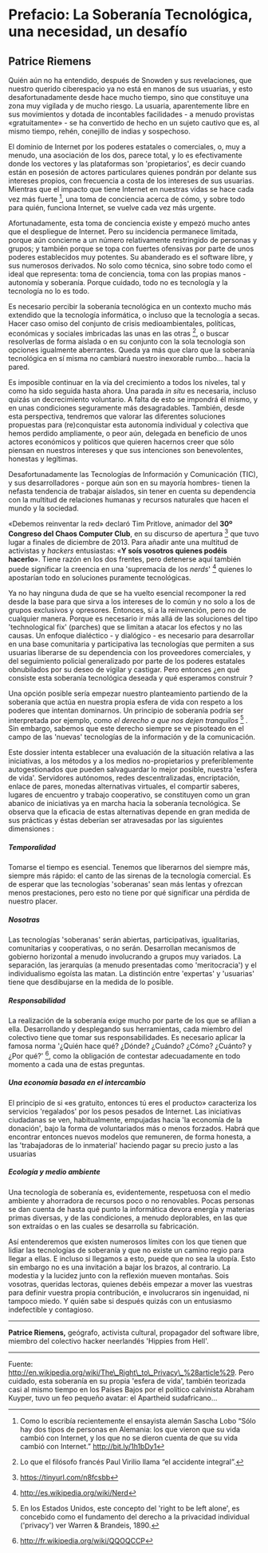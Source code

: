 # Prefacio: La Soberanía Tecnológica, una necesidad, un desafío

## Patrice Riemens 

Quién aún no ha entendido, después de Snowden y sus revelaciones, que nuestro querido ciberespacio ya no está en manos de sus usuarias, y esto desafortunadamente desde hace mucho tiempo, sino que constituye una zona muy vigilada y de mucho riesgo. La usuaria, aparentemente libre en sus movimientos y dotada de incontables facilidades - a menudo provistas «gratuitamente» - se ha convertido de hecho en un sujeto cautivo que es, al mismo tiempo, rehén, conejillo de indias y sospechoso.

El dominio de Internet por los poderes estatales o comerciales, o, muy a menudo, una asociación de los dos, parece total, y lo es efectivamente donde los vectores y las plataformas son 'propietarios', es decir cuando están en posesión de actores particulares quienes pondrán por delante sus intereses propios, con frecuencia a costa de los intereses de sus usuarias. Mientras que el impacto que tiene Internet en nuestras vidas se hace cada vez más fuerte [^1], una toma de conciencia acerca de cómo, y sobre todo para quién, funciona Internet, se vuelve cada vez más urgente.

Afortunadamente, esta toma de conciencia existe y empezó mucho antes que el despliegue de Internet. Pero su incidencia permanece limitada, porque aún concierne a un número relativamente restringido de personas y grupos; y también porque se topa con fuertes ofensivas por parte de unos poderes establecidos muy potentes. Su abanderado es el software libre, y sus numerosos derivados. No solo como técnica, sino sobre todo como el ideal que representa: toma de conciencia, toma con las propias manos -autonomía y soberanía. Porque cuidado, todo no es tecnología y la tecnología no lo es todo.

Es necesario percibir la soberanía tecnológica en un contexto mucho más extendido que la tecnología informática, o incluso que la tecnología a secas. Hacer caso omiso del conjunto de crisis medioambientales, políticas, económicas y sociales imbricadas las unas en las otras [^2], o buscar resolverlas de forma aislada o en su conjunto con la sola tecnología son opciones igualmente aberrantes. Queda ya más que claro que la soberanía tecnológica en sí misma no cambiará nuestro inexorable rumbo... hacia la pared.

Es imposible continuar en la vía del crecimiento a todos los niveles, tal y como ha sido seguida hasta ahora. Una parada *in situ* es necesaria, incluso quizás un decrecimiento voluntario. A falta de esto se impondrá él mismo, y en unas condiciones seguramente más desagradables. También, desde esta perspectiva, tendremos que valorar las diferentes soluciones propuestas para (re)conquistar esta autonomía individual y colectiva que hemos perdido ampliamente, o peor aún, delegada en beneficio de unos actores económicos y políticos que quieren hacernos creer que sólo piensan en nuestros intereses y que sus intenciones son benevolentes, honestas y legítimas.

Desafortunadamente las Tecnologías de Información y Comunicación (TIC), y sus desarrolladores - porque aún son en su mayoría hombres- tienen la nefasta tendencia de trabajar aislados, sin tener en cuenta su dependencia con la multitud de relaciones humanas y recursos naturales que hacen el mundo y la sociedad.

«Debemos reinventar la red» declaró Tim Pritlove, animador del **30º Congreso del Chaos Computer Club**, en su discurso de apertura [^3] que tuvo lugar a finales de diciembre de 2013. Para añadir ante una multitud de activistas y *hackers* entusiastas: «**Y soís vosotros quienes podéis hacerlo**». Tiene razón en los dos frentes, pero detenerse aquí también puede significar la creencia en una 'supremacía de los *nerds*' [^4] quienes lo apostarían todo en soluciones puramente tecnológicas.

Ya no hay ninguna duda de que se ha vuelto esencial recomponer la red desde la base para que sirva a los intereses de lo común y no solo a los de grupos exclusivos y opresores. Entonces, sí a la reinvención, pero no de cualquier manera. Porque es necesario ir más allá de las soluciones del tipo 'technological fix' (parches) que se limitan a atacar los efectos y no las causas. Un enfoque dialéctico - y dialógico - es necesario para desarrollar en una base comunitaria y participativa las tecnologías que permiten a sus usuarias liberarse de su dependencia con los proveedores comerciales, y del seguimiento policial generalizado por parte de los poderes estatales obnubilados por su deseo de vigilar y castigar. Pero entonces ¿en qué consiste esta soberanía tecnológica deseada y qué esperamos construir ?

Una opción posible sería empezar nuestro planteamiento partiendo de la soberanía que actúa en nuestra propia esfera de vida con respeto a los poderes que intentan dominarnos. Un principio de soberanía podría ser interpretada por ejemplo, como *el derecho a que nos dejen tranquilos* [^5] . Sin embargo, sabemos que este derecho siempre se ve pisoteado en el campo de las 'nuevas' tecnologías de la información y de la comunicación.

Este dossier intenta establecer una evaluación de la situación relativa a las iniciativas, a los métodos y a los medios no-propietarios y preferiblemente autogestionados que pueden salvaguardar lo mejor posible, nuestra 'esfera de vida'. Servidores autónomos, redes descentralizadas, encriptación, enlace de pares, monedas alternativas virtuales, el compartir saberes, lugares de encuentro y trabajo cooperativo, se constituyen como un gran abanico de iniciativas ya en marcha hacia la soberanía tecnológica. Se observa que la eficacia de estas alternativas depende en gran medida de sus prácticas y éstas deberían ser atravesadas por las siguientes dimensiones :

##### Temporalidad 

Tomarse el tiempo es esencial. Tenemos que liberarnos del siempre más, siempre más rápido: el canto de las sirenas de la tecnología comercial. Es de esperar que las tecnologías 'soberanas' sean más lentas y ofrezcan menos prestaciones, pero esto no tiene por qué significar una pérdida de nuestro placer.

##### Nosotras 

Las tecnologías 'soberanas' serán abiertas, participativas, igualitarias, comunitarias y cooperativas, o no serán. Desarrollan mecanismos de gobierno horizontal a menudo involucrando a grupos muy variados. La separación, las jerarquías (a menudo presentadas como 'meritocracia') y el individualismo egoísta las matan. La distinción entre 'expertas' y 'usuarias' tiene que desdibujarse en la medida de lo posible.

##### Responsabilidad 

La realización de la soberanía exige mucho por parte de los que se afilian a ella. Desarrollando y desplegando sus herramientas, cada miembro del colectivo tiene que tomar sus responsabilidades. Es necesario aplicar la famosa norma '¿Quién hace qué? ¿Dónde? ¿Cuándo? ¿Cómo? ¿Cuánto? y ¿Por qué?' [^6], como la obligación de contestar adecuadamente en todo momento a cada una de estas preguntas.

##### Una economía basada en el intercambio 

El principio de si «es gratuito, entonces tú eres el producto» caracteriza los servicios 'regalados' por los pesos pesados de Internet. Las iniciativas ciudadanas se ven, habitualmente, empujadas hacia 'la economía de la donación', bajo la forma de voluntariados más o menos forzados. Habrá que encontrar entonces nuevos modelos que remuneren, de forma honesta, a las 'trabajadoras de lo inmaterial' haciendo pagar su precio justo a las usuarias

##### Ecología y medio ambiente 

Una tecnología de soberanía es, evidentemente, respetuosa con el medio ambiente y ahorradora de recursos poco o no renovables. Pocas personas se dan cuenta de hasta qué punto la informática devora energía y materias primas diversas, y de las condiciones, a menudo deplorables, en las que son extraídas o en las cuales se desarrolla su fabricación.

Así entenderemos que existen numerosos límites con los que tienen que lidiar las tecnologías de soberanía y que no existe un camino regio para llegar a ellas. E incluso si llegamos a esto, puede que no sea la utopía. Esto sin embargo no es una invitación a bajar los brazos, al contrario. La modestia y la lucidez junto con la reflexión mueven montañas. Sois vosotras, queridas lectoras, quienes debéis empezar a mover las vuestras para definir vuestra propia contribución, e involucraros sin ingenuidad, ni tampoco miedo. Y quién sabe si después quizás con un entusiasmo indefectible y contagioso.

* * *

**Patrice Riemens,** geógrafo, activista cultural, propagador del software libre, miembro del colectivo hacker neerlandés 'Hippies from Hell'.

* * *

[^1]: Como lo escribía recientemente el ensayista alemán Sascha Lobo “Sólo hay dos tipos de personas en Alemania: los que vieron que su vida cambió con Internet, y los que no se dieron cuenta de que su vida cambió con Internet.” http://bit.ly/1h1bDy1

[^2]: Lo que el filósofo francés Paul Virilio llama “el accidente integral”.

[^3]: https://tinyurl.com/n8fcsbb

[^4]: http://es.wikipedia.org/wiki/Nerd

[^5]: En los Estados Unidos, este concepto del 'right to be left alone', es concebido como el fundamento del derecho a la privacidad individual ('privacy') ver Warren & Brandeis, 1890.

Fuente: http://en.wikipedia.org/wiki/The\_Right\_to\_Privacy\_%28article%29. Pero cuidado, esta soberanía en su propia 'esfera de vida', también teorizada casi al mismo tiempo en los Países Bajos por el político calvinista Abraham Kuyper, tuvo un feo pequeño avatar: el Apartheid sudafricano...

[^6]: http://fr.wikipedia.org/wiki/QQOQCCP
